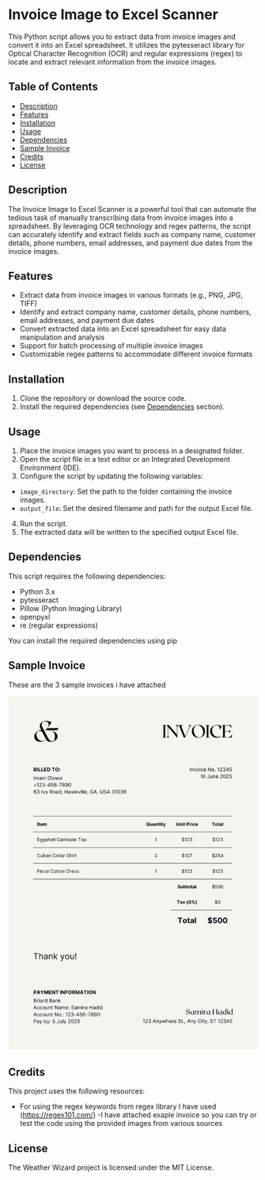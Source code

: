 # Invoice Image to Excel Scanner

This Python script allows you to extract data from invoice images and convert it into an Excel spreadsheet. It utilizes the pytesseract library for Optical Character Recognition (OCR) and regular expressions (regex) to locate and extract relevant information from the invoice images.

## Table of Contents

- [Description](#description)
- [Features](#features)
- [Installation](#installation)
- [Usage](#usage)
- [Dependencies](#dependencies)
- [Sample Invoice](#dependencies)
- [Credits](#credits)
- [License](#license)

## Description

The Invoice Image to Excel Scanner is a powerful tool that can automate the tedious task of manually transcribing data from invoice images into a spreadsheet. By leveraging OCR technology and regex patterns, the script can accurately identify and extract fields such as company name, customer details, phone numbers, email addresses, and payment due dates from the invoice images.

## Features

- Extract data from invoice images in various formats (e.g., PNG, JPG, TIFF)
- Identify and extract company name, customer details, phone numbers, email addresses, and payment due dates
- Convert extracted data into an Excel spreadsheet for easy data manipulation and analysis
- Support for batch processing of multiple invoice images
- Customizable regex patterns to accommodate different invoice formats

## Installation

1. Clone the repository or download the source code.
2. Install the required dependencies (see [Dependencies](#dependencies) section).

## Usage

1. Place the invoice images you want to process in a designated folder.
2. Open the script file in a text editor or an Integrated Development Environment (IDE).
3. Configure the script by updating the following variables:
  - `image_directory`: Set the path to the folder containing the invoice images.
  - `output_file`: Set the desired filename and path for the output Excel file.
4. Run the script.
5. The extracted data will be written to the specified output Excel file.

## Dependencies

This script requires the following dependencies:

- Python 3.x
- pytesseract
- Pillow (Python Imaging Library)
- openpyxl
- re (regular expressions)

You can install the required dependencies using pip

## Sample Invoice

These are the 3 sample invoices i have attached

![alt text](https://github.com/TharunAbinav/Invoice-to-excel-scanner/blob/main/invoice1.png)

## Credits
This project uses the following resources:

- For using the regex keywords from regex library I have used (https://regex101.com/)
-I have attached exaple invoice so you can try or test the code using the provided images from various sources

## License
The Weather Wizard project is licensed under the MIT License.

